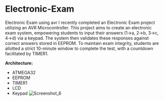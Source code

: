 # Electronic-Exam
Electronic Exam using avr
I recently completed an Electronic Exam project utilizing an AVR Microcontroller. This project aims to create an electronic exam system, empowering students to input their answers (1->a, 2->b, 3->c, 4->d) via a keypad. The system then validates these responses against correct answers stored in EEPROM. To maintain exam integrity, students are allotted a strict 10-minute window to complete the test, with a countdown facilitated by TIMER1.

**Architecture:**
- ATMEGA32
- EEPROM
- TIMER1
- LCD
- Keypad
![Screenshot_6](https://github.com/MariamAshraff/Electronic-Exam/assets/118696706/0d873345-d78f-4077-833b-e94cc4a1a2df)
